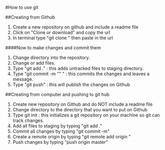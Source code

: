 #How to use git

##Creating from Github

1. Create a new repository on github and include a readme file
2. Click on "Clone or download" and copy the url
3. In terminal type "git clone " then paste in the url

####Now to make changes and commit them
1. Change directory into the repository.
2. Change or add files.
3. Type "git add ." : this adds untracked files to staging directory.
4. Type "git commit -m "<message here>" " : this commits the changes and leaves a message.
5. Type "git push" : this will publish the changes on Github


##Creating from computer and pushing to git hub

1. Create new repository on Github and do NOT include a readme file
2. Change directory to the directory that you want to put on Github
3. Type git init : this initializes a git repository on your machine so git can track changes.
4. Add all files to staging by typing "git add ."
5. Commit all changes by typing "git commit -m"
6. Create a remote origin by typing "git remote add origin <url goes here>"
7. Push changes by typing "push origin master"
